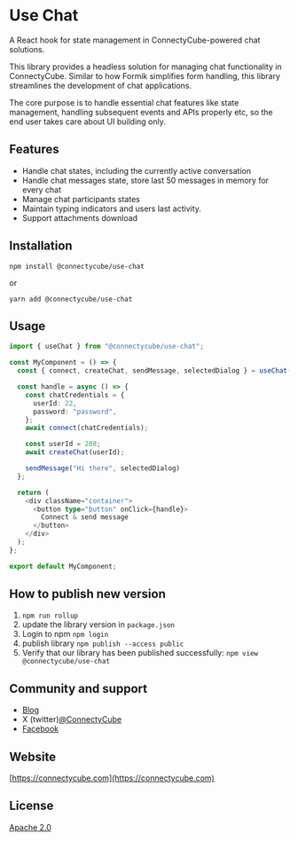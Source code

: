 # Use Chat

A React hook for state management in ConnectyCube-powered chat solutions.

This library provides a headless solution for managing chat functionality in ConnectyCube. Similar to how Formik simplifies form handling, this library streamlines the development of chat applications.

The core purpose is to handle essential chat features like state management, handling subsequent events and APIs properly etc, so the end user takes care about UI building only.

## Features

- Handle chat states, including the currently active conversation
- Handle chat messages state, store last 50 messages in memory for every chat
- Manage chat participants states
- Maintain typing indicators and users last activity.
- Support attachments download

## Installation

```
npm install @connectycube/use-chat
```

or

```
yarn add @connectycube/use-chat
```

## Usage

```ts
import { useChat } from "@connectycube/use-chat";

const MyComponent = () => {
  const { connect, createChat, sendMessage, selectedDialog } = useChat();

  const handle = async () => {
    const chatCredentials = {
      userId: 22,
      password: "password",
    };
    await connect(chatCredentials);

    const userId = 208;
    await createChat(userId);

    sendMessage("Hi there", selectedDialog)
  };

  return (
    <div className="container">
      <button type="button" onClick={handle}>
        Connect & send message
      </button>
    </div>
  );
};

export default MyComponent;
```

## How to publish new version

1. `npm run rollup`
2. update the library version in `package.json`
3. Login to npm `npm login`
4. publish library `npm publish --access public`
5. Verify that our library has been published successfully: `npm view @connectycube/use-chat`

## Community and support

- [Blog](https://connectycube.com/blog)
- X (twitter)[@ConnectyCube](https://x.com/ConnectyCube)
- [Facebook](https://www.facebook.com/ConnectyCube)

## Website

[https://connectycube.com](https://connectycube.com)

## License

[Apache 2.0](https://github.com/connectycube/use-chat/blob/main/LICENSE)
